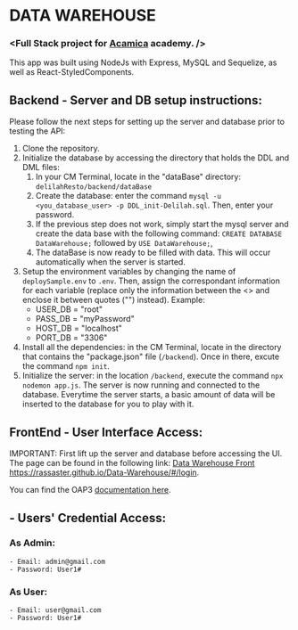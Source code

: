 # DATA WAREHOUSE
### <Full Stack project for [Acamica](https://www.acamica.com) academy. />
This app was built using NodeJs with Express, MySQL and Sequelize, as well as React-StyledComponents.

## Backend - Server and DB setup instructions:
Please follow the next steps for setting up the server and database prior to testing the API:
1. Clone the repository.
2. Initialize the database by accessing the directory that holds the DDL and DML files:
    1. In your CM Terminal, locate in the "dataBase" directory: `delilahResto/backend/dataBase`
    2. Create the database: enter the command `mysql -u <you_database_user> -p DDL_init-Delilah.sql`. Then, enter your password.
    3. If the previous step does not work, simply start the mysql server and create the data base with the following command: `CREATE DATABASE DataWarehouse;` followed by `USE DataWarehouse;`,
    4. The dataBase is now ready to be filled with data. This will occur automatically when the server is started. 
3. Setup the environment variables by changing the name of `deploySample.env` to `.env`. Then, assign the correspondant information for each variable (replace only the information between the <> and enclose it between quotes ("") instead). Example:
    - USER_DB = "root"
    - PASS_DB = "myPassword"
    - HOST_DB = "localhost"
    - PORT_DB = "3306"
4. Install all the dependencies: in the CM Terminal, locate in the directory that contains the "package.json" file (`/backend`). Once in there, excute the command `npm init`.
5. Initialize the server: in the location `/backend`, execute the command `npx nodemon app.js`. The server is now running and connected to the database. Everytime the server starts, a basic amount of data will be inserted to the database for you to play with it.

## FrontEnd - User Interface Access: 
IMPORTANT: First lift up the server and database before accessing the UI.
The page can be found in the following link: [Data Warehouse Front](https://rassaster.github.io/Data-Warehouse/#/login) https://rassaster.github.io/Data-Warehouse/#/login.

You can find the OAP3 [documentation here](https://app.swaggerhub.com/apis/Rassaster/data-warehouse/1.0.0#/Z-Wave/setDimmer).

##  - Users' Credential Access: 
### As Admin:
    - Email: admin@gmail.com
    - Password: User1#

### As User:
    - Email: user@gmail.com
    - Password: User1#
